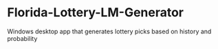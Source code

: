 # Florida-Lottery-LM-Generator
Windows desktop app that generates lottery picks based on history and probability 
